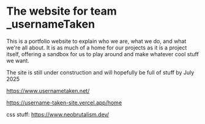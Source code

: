 # The website for team _usernameTaken

This is a portfolio website to explain who we are, what we do, and what we're all about. It is as much of a home for our projects as it is a project itself, offering a sandbox for us to play around and make whatever cool stuff we want. 

The site is still under construction and will hopefully be full of stuff by July 2025



https://www.usernametaken.net/

https://username-taken-site.vercel.app/home


css stuff:
https://www.neobrutalism.dev/
